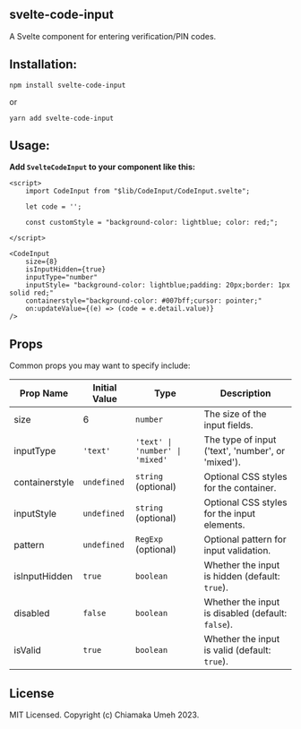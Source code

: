 ## svelte-code-input

A Svelte component for entering verification/PIN codes.

## Installation:

`npm install svelte-code-input`

or

`yarn add svelte-code-input`

## Usage:

**Add `SvelteCodeInput` to your component like this:**

```
<script>
	import CodeInput from "$lib/CodeInput/CodeInput.svelte";

    let code = '';

    const customStyle = "background-color: lightblue; color: red;";

</script>

<CodeInput
    size={8}
    isInputHidden={true}
    inputType="number"
    inputStyle= "background-color: lightblue;padding: 20px;border: 1px solid red;"
    containerstyle="background-color: #007bff;cursor: pointer;"
    on:updateValue={(e) => (code = e.detail.value)}
/>

```

## Props

Common props you may want to specify include:

| Prop Name      | Initial Value | Type                            | Description                                       |
| -------------- | ------------- | ------------------------------- | ------------------------------------------------- |
| size           | 6             | `number`                        | The size of the input fields.                     |
| inputType      | `'text'`      | `'text' \| 'number' \| 'mixed'` | The type of input ('text', 'number', or 'mixed'). |
| containerstyle | `undefined`   | `string` (optional)             | Optional CSS styles for the container.            |
| inputStyle     | `undefined`   | `string` (optional)             | Optional CSS styles for the input elements.       |
| pattern        | `undefined`   | `RegExp` (optional)             | Optional pattern for input validation.            |
| isInputHidden  | `true`        | `boolean`                       | Whether the input is hidden (default: `true`).    |
| disabled       | `false`       | `boolean`                       | Whether the input is disabled (default: `false`). |
| isValid        | `true`        | `boolean`                       | Whether the input is valid (default: `true`).     |

## License

MIT Licensed. Copyright (c) Chiamaka Umeh 2023.
